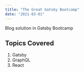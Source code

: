 ```yaml
---
title: "The Great Gatsby Bootcamp"
date: "2021-03-01"
---
```


Blog solution in Gatsby Bootcamp

## Topics Covered

1. Gatsby
2. GraphQL
3. React

